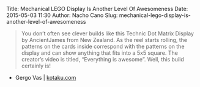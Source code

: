 Title: Mechanical LEGO Display Is Another Level Of Awesomeness
Date: 2015-05-03 11:30
Author: Nacho Cano
Slug: mechanical-lego-display-is-another-level-of-awesomeness

> You don’t often see clever builds like this Technic Dot Matrix Display
> by AncientJames from New Zealand. As the reel starts rolling, the
> patterns on the cards inside correspond with the patterns on the
> display and can show anything that fits into a 5x5 square. The
> creator’s video is titled, “Everything is awesome”. Well, this build
> certainly is!

- Gergo Vas | [kotaku.com][]

  [kotaku.com]: http://kotaku.com/mechanical-lego-display-is-another-level-of-awesomeness-1699666287
    "Mechanical LEGO Display Is Another Level Of Awesomeness"
